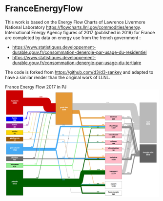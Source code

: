 # FranceEnergyFlow
This work is based on the Energy Flow Charts of Lawrence Livermore National Laboratory https://flowcharts.llnl.gov/commodities/energy.
International Energy Agency figures of 2017 (published in 2019) for France are completed by data on energy use from the french government :
- https://www.statistiques.developpement-durable.gouv.fr/consommation-denergie-par-usage-du-residentiel 
- https://www.statistiques.developpement-durable.gouv.fr/consommation-denergie-par-usage-du-tertiaire

The code is forked from https://github.com/d3/d3-sankey and adapted to have a similar render than the original work of LLNL.

France Energy Flow 2017 in PJ
![France Energy Flow 2017 in PJ](ENERGY_2017_FRANCE.jpg)
